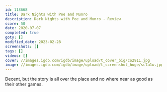 ```yaml
---
id: 118668
title: Dark Nights with Poe and Munro
description: Dark Nights with Poe and Munro - Review
score: 50
date: 2020-07-07
completed: true
goty: []
modified_date: 2023-02-28
screenshots: []
tags: []
videos: []
cover: //images.igdb.com/igdb/image/upload/t_cover_big/co2911.jpg
image: //images.igdb.com/igdb/image/upload/t_screenshot_huge/sc7a1w.jpg
---
```

Decent, but the story is all over the place and no where near as good as their other games.